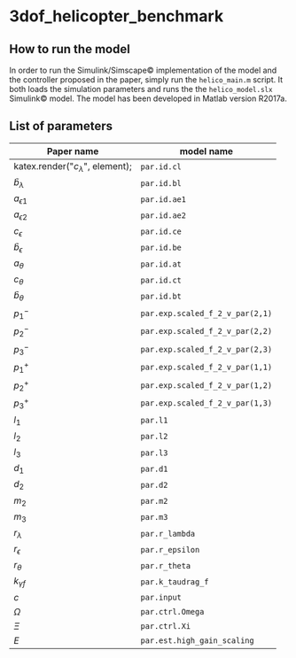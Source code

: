 # 3dof_helicopter_benchmark

## How to run the model
In order to run the Simulink/Simscape© implementation of the model and the controller proposed in the paper, simply run the `helico_main.m` script. It both loads the simulation parameters and runs the the `helico_model.slx` Simulink© model.
The model has been developed in Matlab version R2017a.

## List of parameters
|Paper name      |model name                     |
|----------------|-------------------------------|
| katex.render("$c_\lambda$", element);             | `par.id.cl`                      |
| $\widetilde b_\lambda$  | `par.id.bl`                      |
| $a_{\epsilon1}$         | `par.id.ae1`                     |    
| $a_{\epsilon2}$         | `par.id.ae2`                     |           
| $c_\epsilon$            | `par.id.ce`                      | 
| $\widetilde b_\epsilon$ | `par.id.be`                      |   
| $a_\theta$              | `par.id.at`                      | 
| $c_\theta$              | `par.id.ct`                      | 
| $\widetilde b_\theta$   | `par.id.bt`                      |            
| $p_{1}^-$               | `par.exp.scaled_f_2_v_par(2,1)`  |    
| $p_{2}^-$               | `par.exp.scaled_f_2_v_par(2,2)`  |  
| $p_{3}^-$               | `par.exp.scaled_f_2_v_par(2,3)`  |        
| $p_{1}^+$               | `par.exp.scaled_f_2_v_par(1,1)`  |     
| $p_{2}^+$               | `par.exp.scaled_f_2_v_par(1,2)`  |            
| $p_{3}^+$               | `par.exp.scaled_f_2_v_par(1,3)`  |    
| $l_1$                   | `par.l1`                         |           
| $l_2$                   | `par.l2`                         |           
| $l_3$                   | `par.l3`                         |            
| $d_1$                   | `par.d1`                         |               
| $d_2$                   | `par.d2`                         |   
| $m_2$                   | `par.m2`                         |    
| $m_3$                   | `par.m3`                         |            
| $r_\lambda$             | `par.r_lambda`                   |        
| $r_\epsilon$            | `par.r_epsilon`                  |        
| $r_\theta$              | `par.r_theta`                    |         
| $k_{\gamma f}$          | `par.k_taudrag_f`                |                     
| $c$                     | `par.input`                      |   
| $\Omega$                | `par.ctrl.Omega`                 |
| $\Xi$                   | `par.ctrl.Xi`                    |
| $E$                     | `par.est.high_gain_scaling`      |
